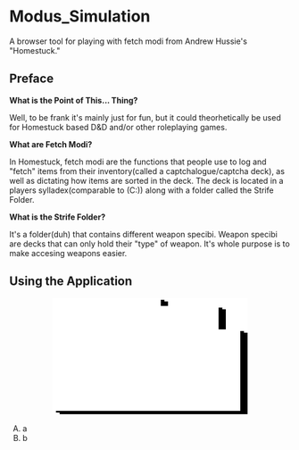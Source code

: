 # Modus_Simulation
A browser tool for playing with fetch modi from Andrew Hussie's "Homestuck."
## Preface

**What is the Point of This... Thing?**

Well, to be frank it's mainly just for fun, but it could theorhetically be used for Homestuck based D&D and/or other roleplaying games.

**What are Fetch Modi?**

In Homestuck, fetch modi are the functions that people use to log and "fetch" items from their inventory(called a captchalogue/captcha deck), as well as dictating how items are sorted in the deck. The deck is located in a players sylladex(comparable to (C:)) along with a folder called the Strife Folder.

**What is the Strife Folder?**

It's a folder(duh) that contains different weapon specibi. Weapon specibi are decks that can only hold their "type" of weapon. It's whole purpose is to make accesing weapons easier. 
## Using the Application
<p align="center">
  <img width="350" height="208" src="Modi\Captcha_Card.png" alt='appRef'>
</p>
<ol type="A">
  <li>a</li>
  <li>b</li>
</ol>

